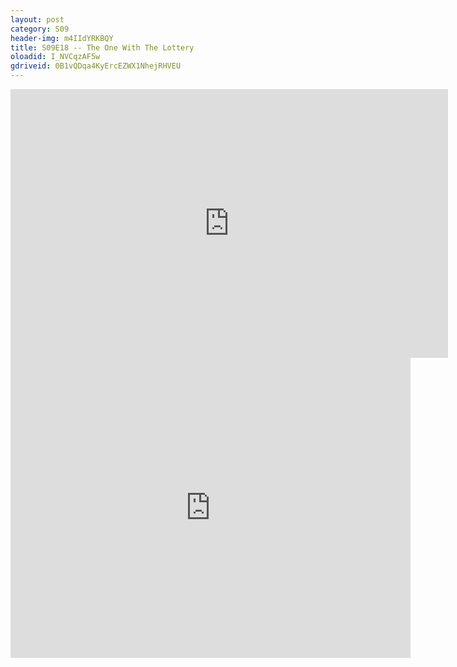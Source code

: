 ```yaml
---
layout: post 
category: S09 
header-img: m4IIdYRKBQY 
title: S09E18 -- The One With The Lottery 
oloadid: I_NVCqzAF5w 
gdriveid: 0B1vQDqa4KyErcEZWX1NhejRHVEU 
--- 
```

<!--more--> 
<iframe src='https://openload.co/embed/I_NVCqzAF5w/' width='700' height='430' frameborder='0' scrolling='no' allowfullscreen='allowfullscreen'></iframe> 
<iframe src='https://drive.google.com/file/d/0B1vQDqa4KyErcEZWX1NhejRHVEU/preview' width='640' height='480' frameborder='0' scrolling='no' allowfullscreen='allowfullscreen'></iframe> 